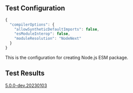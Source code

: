 ## Test Configuration

```js
{
  "compilerOptions": {
    "allowSyntheticDefaultImports": false,
    "esModuleInterop": false,
    "moduleResolution": "NodeNext"
  }
}
```

This is the configuration for creating Node.js ESM package.

## Test Results

[5.0.0-dev.20230103](./test-result.5.0.0-dev.20230103.md)
